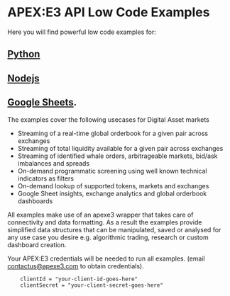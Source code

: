 # APEX:E3 API Low Code Examples

Here you will find powerful low code examples for:

## [Python](https://github.com/apexe3/apexe3-api/tree/main/examples/python)
## [Nodejs](https://github.com/apexe3/apexe3-api/tree/main/examples/nodejs)
## [Google Sheets](https://github.com/apexe3/apexe3-api/tree/main/examples/google-sheets).  

The examples cover the following usecases for Digital Asset markets

- Streaming of a real-time global orderbook for a given pair across exchanges
- Streaming of total liquidity available for a given pair across exchanges
- Streaming of identified whale orders, arbitrageable markets, bid/ask imbalances and spreads
- On-demand programmatic screening using well known technical indicators as filters
- On-demand lookup of supported tokens, markets and exchanges
- Google Sheet insights, exchange analytics and global orderbook dashboards

All examples make use of an apexe3 wrapper that takes care of connectivity and data formatting. As a result the examples provide simplified data structures that can be manipulated, saved or analysed for any use case you desire e.g. algorithmic trading, research or custom dashboard creation.

Your APEX:E3 credentials will be needed to run all examples. (email contactus@apexe3.com to obtain credentials).

```
    clientId = "your-client-id-goes-here"
    clientSecret = "your-client-secret-goes-here"
```

